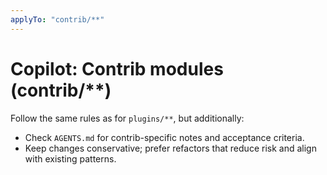 ```yaml
---
applyTo: "contrib/**"
---
```


# Copilot: Contrib modules (contrib/**)

Follow the same rules as for `plugins/**`, but additionally:
- Check `AGENTS.md` for contrib-specific notes and acceptance criteria.
- Keep changes conservative; prefer refactors that reduce risk and align with existing patterns.
